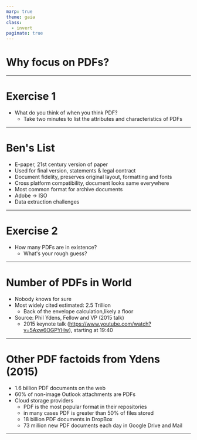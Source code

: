 ```yaml
---
marp: true
theme: gaia
class:
  - invert
paginate: true
---
```

<!-- _class: lead -->
# Why focus on PDFs?
---
# Exercise 1
* What do you think of when you think PDF?
    * Take two minutes to list the attributes and characteristics of PDFs
---
# Ben's List 
* E-paper, 21st century version of paper
* Used for final version, statements & legal contract
* Document fidelity, preserves original layout, formatting and fonts
* Cross platform compatibility, document looks same everywhere
* Most common format for archive documents
* Adobe $\rightarrow$ ISO
* Data extraction challenges 
---
# Exercise 2
* How many PDFs are in existence?
    * What's your rough guess?
---
# Number of PDFs in World
* Nobody knows for sure
* Most widely cited estimated: 2.5 Trillion
    * Back of the envelope calculation,likely a floor
* Source: Phil Ydens, Fellow and VP (2015 talk)
    * 2015 keynote talk (https://www.youtube.com/watch?v=5Axw6OGPYHw), starting at 19:40
---
# Other PDF factoids from Ydens (2015)
* 1.6 billion PDF documents on the web
* 60% of non-image Outlook attachments are PDFs
* Cloud storage providers
    * PDF is the most popular format in their repositories
    * in many cases PDF is greater than 50% of files stored
    * 18 billion PDF documents in DropBox
    * 73 million new PDF documents each day in Google Drive and Mail 
---



